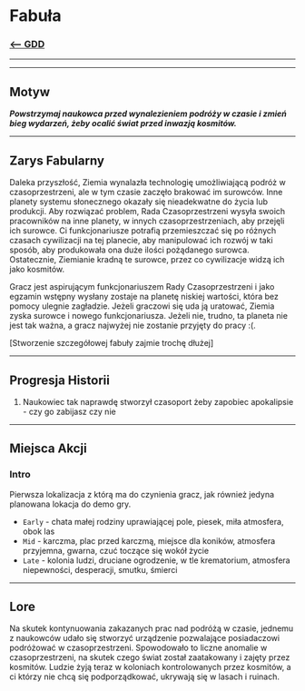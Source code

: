 # Fabuła
### [<-- GDD](/GDD/GDD.md)

---
---

## Motyw
***Powstrzymaj naukowca przed wynalezieniem podróży w czasie i zmień bieg wydarzeń, żeby ocalić świat przed inwazją kosmitów.***

---

## Zarys Fabularny

Daleka przyszłość, Ziemia wynalazła technologię umożliwiającą podróż w czasoprzestrzeni, ale w tym czasie zaczęło brakować im surowców. Inne planety systemu słonecznego okazały się nieadekwatne do życia lub produkcji.
Aby rozwiązać problem, Rada Czasoprzestrzeni wysyła swoich pracowników na inne planety, w innych czasoprzestrzeniach, aby przejęli ich surowce. 
Ci funkcjonariusze potrafią przemieszczać się po różnych czasach cywilizacji na tej planecie, aby manipulować ich rozwój w taki sposób, aby produkowała ona duże ilości pożądanego surowca. Ostatecznie, Ziemianie kradną te surowce, przez co cywilizacje widzą ich jako kosmitów.

Gracz jest aspirującym funkcjonariuszem Rady Czasoprzestrzeni i jako egzamin wstępny wysłany zostaje na planetę niskiej wartości, która bez pomocy ulegnie zagładzie. Jeżeli graczowi się uda ją uratować, Ziemia zyska surowce i nowego funkcjonariusza. Jeżeli nie, trudno, ta planeta nie jest tak ważna, a gracz najwyżej nie zostanie przyjęty do pracy :(.

[Stworzenie szczegółowej fabuły zajmie trochę dłużej]

---

## Progresja Historii
1. Naukowiec tak naprawdę stworzył czasoport żeby zapobiec apokalipsie - czy go zabijasz czy nie

---

## Miejsca Akcji

### Intro

Pierwsza lokalizacja z którą ma do czynienia gracz, jak również jedyna planowana lokacja do demo gry.

 - `Early` - chata małej rodziny uprawiającej pole, piesek, miła atmosfera, obok las
 - `Mid` - karczma, plac przed karczmą, miejsce dla koników, atmosfera przyjemna, gwarna, czuć toczące się wokół życie
 - `Late` - kolonia ludzi, druciane ogrodzenie, w tle krematorium, atmosfera niepewności, desperacji, smutku, śmierci

---

## Lore

Na skutek kontynuowania zakazanych prac nad podróżą w czasie, jednemu z naukowców udało się stworzyć urządzenie pozwalające posiadaczowi podróżować w czasoprzestrzeni. Spowodowało to liczne anomalie w czasoprzestrzeni, na skutek czego świat został zaatakowany i zajęty przez kosmitów. Ludzie żyją teraz w koloniach kontrolowanych przez kosmitów, a ci którzy nie chcą się podporządkować, ukrywają się w lasach i ruinach.
